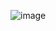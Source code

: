 
![image](https://user-images.githubusercontent.com/11954583/84630973-4deaf900-af0a-11ea-85cc-2ebade1e7230.png)
